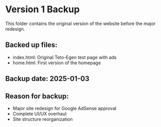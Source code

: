 # Version 1 Backup

This folder contains the original version of the website before the major redesign.

## Backed up files:
- index.html: Original Teto-Egen test page with ads
- home.html: First version of the homepage

## Backup date: 2025-01-03

## Reason for backup:
- Major site redesign for Google AdSense approval
- Complete UI/UX overhaul
- Site structure reorganization